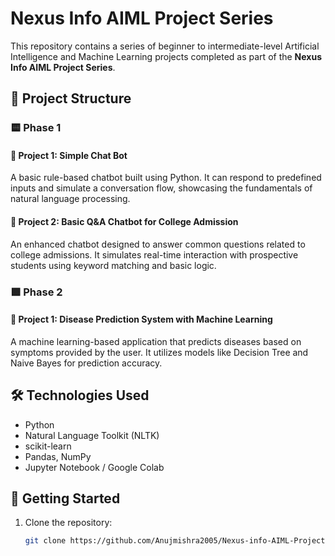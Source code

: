 # Nexus Info AIML Project Series

This repository contains a series of beginner to intermediate-level Artificial Intelligence and Machine Learning projects completed as part of the **Nexus Info AIML Project Series**.

## 📁 Project Structure

### 🟨 Phase 1

#### 🔹 Project 1: Simple Chat Bot
A basic rule-based chatbot built using Python. It can respond to predefined inputs and simulate a conversation flow, showcasing the fundamentals of natural language processing.

#### 🔹 Project 2: Basic Q&A Chatbot for College Admission
An enhanced chatbot designed to answer common questions related to college admissions. It simulates real-time interaction with prospective students using keyword matching and basic logic.

### 🟩 Phase 2

#### 🔹 Project 1: Disease Prediction System with Machine Learning
A machine learning-based application that predicts diseases based on symptoms provided by the user. It utilizes models like Decision Tree and Naive Bayes for prediction accuracy.

## 🛠️ Technologies Used

- Python  
- Natural Language Toolkit (NLTK)  
- scikit-learn  
- Pandas, NumPy  
- Jupyter Notebook / Google Colab

## 🚀 Getting Started

1. Clone the repository:
   ```bash
   git clone https://github.com/Anujmishra2005/Nexus-info-AIML-Project-Series.git
